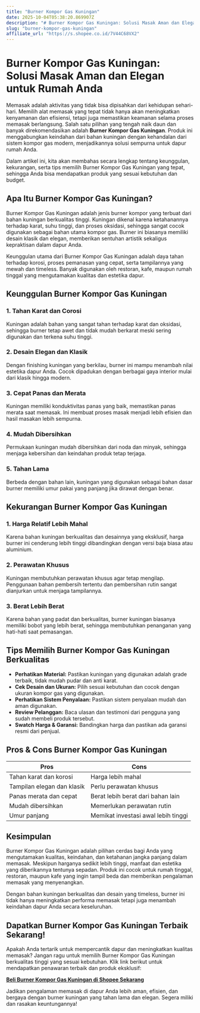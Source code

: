 ```yaml
---
title: "Burner Kompor Gas Kuningan"
date: 2025-10-04T05:38:20.869907Z
description: "# Burner Kompor Gas Kuningan: Solusi Masak Aman dan Elegan untuk Rumah Anda..."
slug: "burner-kompor-gas-kuningan"
affiliate_url: "https://s.shopee.co.id/7V44C68VX2"
---
```

# Burner Kompor Gas Kuningan: Solusi Masak Aman dan Elegan untuk Rumah Anda

Memasak adalah aktivitas yang tidak bisa dipisahkan dari kehidupan sehari-hari. Memilih alat memasak yang tepat tidak hanya akan meningkatkan kenyamanan dan efisiensi, tetapi juga memastikan keamanan selama proses memasak berlangsung. Salah satu pilihan yang tengah naik daun dan banyak direkomendasikan adalah **Burner Kompor Gas Kuningan**. Produk ini menggabungkan keindahan dari bahan kuningan dengan kehandalan dari sistem kompor gas modern, menjadikannya solusi sempurna untuk dapur rumah Anda.

Dalam artikel ini, kita akan membahas secara lengkap tentang keunggulan, kekurangan, serta tips memilih Burner Kompor Gas Kuningan yang tepat, sehingga Anda bisa mendapatkan produk yang sesuai kebutuhan dan budget.

## Apa Itu Burner Kompor Gas Kuningan?

Burner Kompor Gas Kuningan adalah jenis burner kompor yang terbuat dari bahan kuningan berkualitas tinggi. Kuningan dikenal karena ketahanannya terhadap karat, suhu tinggi, dan proses oksidasi, sehingga sangat cocok digunakan sebagai bahan utama kompor gas. Burner ini biasanya memiliki desain klasik dan elegan, memberikan sentuhan artistik sekaligus kepraktisan dalam dapur Anda.

Keunggulan utama dari Burner Kompor Gas Kuningan adalah daya tahan terhadap korosi, proses pemanasan yang cepat, serta tampilannya yang mewah dan timeless. Banyak digunakan oleh restoran, kafe, maupun rumah tinggal yang mengutamakan kualitas dan estetika dapur.

## Keunggulan Burner Kompor Gas Kuningan

### 1. **Tahan Karat dan Corosi**
Kuningan adalah bahan yang sangat tahan terhadap karat dan oksidasi, sehingga burner tetap awet dan tidak mudah berkarat meski sering digunakan dan terkena suhu tinggi.

### 2. **Desain Elegan dan Klasik**
Dengan finishing kuningan yang berkilau, burner ini mampu menambah nilai estetika dapur Anda. Cocok dipadukan dengan berbagai gaya interior mulai dari klasik hingga modern.

### 3. **Cepat Panas dan Merata**
Kuningan memiliki konduktivitas panas yang baik, memastikan panas merata saat memasak. Ini membuat proses masak menjadi lebih efisien dan hasil masakan lebih sempurna.

### 4. **Mudah Dibersihkan**
Permukaan kuningan mudah dibersihkan dari noda dan minyak, sehingga menjaga kebersihan dan keindahan produk tetap terjaga.

### 5. **Tahan Lama**
Berbeda dengan bahan lain, kuningan yang digunakan sebagai bahan dasar burner memiliki umur pakai yang panjang jika dirawat dengan benar.

## Kekurangan Burner Kompor Gas Kuningan

### 1. **Harga Relatif Lebih Mahal**
Karena bahan kuningan berkualitas dan desainnya yang eksklusif, harga burner ini cenderung lebih tinggi dibandingkan dengan versi baja biasa atau aluminium.

### 2. **Perawatan Khusus**
Kuningan membutuhkan perawatan khusus agar tetap mengilap. Penggunaan bahan pembersih tertentu dan pembersihan rutin sangat dianjurkan untuk menjaga tampilannya.

### 3. **Berat Lebih Berat**
Karena bahan yang padat dan berkualitas, burner kuningan biasanya memiliki bobot yang lebih berat, sehingga membutuhkan penanganan yang hati-hati saat pemasangan.

## Tips Memilih Burner Kompor Gas Kuningan Berkualitas

- **Perhatikan Material:** Pastikan kuningan yang digunakan adalah grade terbaik, tidak mudah pudar dan anti karat.
- **Cek Desain dan Ukuran:** Pilih sesuai kebutuhan dan cocok dengan ukuran kompor gas yang digunakan.
- **Perhatikan Sistem Penyalaan:** Pastikan sistem penyalaan mudah dan aman digunakan.
- **Review Pelanggan:** Baca ulasan dan testimoni dari pengguna yang sudah membeli produk tersebut.
- **Swatch Harga & Garansi:** Bandingkan harga dan pastikan ada garansi resmi dari penjual.

## Pros & Cons Burner Kompor Gas Kuningan

| **Pros**                                    | **Cons**                                    |
|----------------------------------------------|----------------------------------------------|
| Tahan karat dan korosi                     | Harga lebih mahal                         |
| Tampilan elegan dan klasik                   | Perlu perawatan khusus                   |
| Panas merata dan cepat                      | Berat lebih berat dari bahan lain       |
| Mudah dibersihkan                         | Memerlukan perawatan rutin            |
| Umur panjang                                | Memikat investasi awal lebih tinggi |

## Kesimpulan

Burner Kompor Gas Kuningan adalah pilihan cerdas bagi Anda yang mengutamakan kualitas, keindahan, dan ketahanan jangka panjang dalam memasak. Meskipun harganya sedikit lebih tinggi, manfaat dan estetika yang diberikannya tentunya sepadan. Produk ini cocok untuk rumah tinggal, restoran, maupun kafe yang ingin tampil beda dan memberikan pengalaman memasak yang menyenangkan.

Dengan bahan kuningan berkualitas dan desain yang timeless, burner ini tidak hanya meningkatkan performa memasak tetapi juga menambah keindahan dapur Anda secara keseluruhan.

## Dapatkan Burner Kompor Gas Kuningan Terbaik Sekarang!

Apakah Anda tertarik untuk mempercantik dapur dan meningkatkan kualitas memasak? Jangan ragu untuk memilih Burner Kompor Gas Kuningan berkualitas tinggi yang sesuai kebutuhan. Klik link berikut untuk mendapatkan penawaran terbaik dan produk eksklusif: 

[**Beli Burner Kompor Gas Kuningan di Shopee Sekarang**](https://s.shopee.co.id/7V44C68VX2)

Jadikan pengalaman memasak di dapur Anda lebih aman, efisien, dan bergaya dengan burner kuningan yang tahan lama dan elegan. Segera miliki dan rasakan keuntungannya!